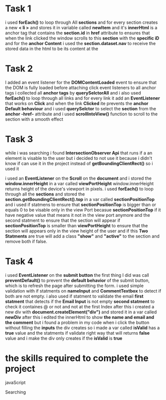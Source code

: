 # Task 1


i used **forEach()** to loop through All **sections** and for every section creates a new **< li >** and stores it in variable called **newItem**  and it's __innerHtml__  is a anchor tag that contains the 
__section.id__ in __href__ attribute to  ensures  that when the link clicked the window  scrolls to this __section__ with the __specific iD__  and for the __anchor Content__ i used the __section.dataset.nav__ to receive the stored data in the html to be its content at the 




# Task 2

 I added an event listener for the __DOMContentLoaded__ event to ensure that the DOM is fully loaded before attaching click event listeners to all anchor tags i collected all __anchor tags__  by __querySelctorAll__ and i also used __forEach()__ to loop through all links and for every link it add an __EventListener__ that works on __Click__ and when the link __Clicked__ ite prevents the __anchor Default behaviour__ and i used __querySelctor__ to select the __section__ from the __anchor -href-__ attribute and i used __scrollIntoView()__ function to scroll to the section with a smooth effect 

 
 # Task 3

 while i was searching i found __IntersectionObserver Api__ that runs  if a an element is visable to the user but i decided to not use it because i didn't know if can use it in the project instead of  __getBoundingClientRect()__  so i used it

i used an __EventListener__ on the __Scroll__ on the __document__ and i stored the __window.innerHeight__ in a var called __viewPortHeight__ window.innerHeight returns  height of the device's viewport in pixels.  i used __forEach()__ to loop through all the __sections__ and stored the  __section.getBoundingClientRect().top__ in a var called __sectionPositionTop__ and i used if statmens to  ensure that __sectionPositionTop__  is bigger than or equals 0 to be visable only in the view Port becasue __sectionPositionTop__  if it have negative value that means it not in the view port anymore and the second statment to ensure that the section will appear if  __sectionPositionTop__ is smaller than __viewPortHeight__ to ensure that the section will appears only in the view height of the user and if this __Two Statments__ are true will add a class __"show"__ and __"active"__ to the section and remove both if false. 



# Task 4 

i used __EventListener__ on the __submit button__  the first thing I did was call __preventDefault()__ to prevent the __default behavior__ of the submit button, which is to refresh the page after submitting the form. i used simple validation with if statments on __nameInput__ and __CommentTextbox__
to detect if both are not empty.  i also used if statment to validate the email __first statment__ that detects if the __Email Input__ is not empty __second statment__ to check it containes @ or not and not at the first Index after this i created a new div with __document.createElement("div")__ and stored it in a var called __newDiv__ after this i edited the innerHtml to show __the name and email and the comment__ but i found a problem in my code when i click the button without filling the __inputs__ the div creates so i made a var called __isValid__ has a __true__ value and the statments if validate right way that will returns __false__ value and i make the div only creates if the __isValid__ is __true__



# the skills required to complete the project

javaScript

Searching